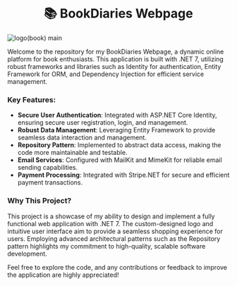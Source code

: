 <h1 align="center"> 📚 BookDiaries Webpage </h1> 

![logo(book) main](https://github.com/NigarValikhanova/BookDiaries/assets/140783772/6b7fa33e-f448-4b78-894a-e1d35a2c0b74)


Welcome to the repository for my BookDiaries Webpage, a dynamic online platform for book enthusiasts. This application is built with .NET 7, utilizing robust frameworks and libraries such as Identity for authentication, Entity Framework for ORM, and Dependency Injection for efficient service management.

### Key Features:
- **Secure User Authentication**: Integrated with ASP.NET Core Identity, ensuring secure user registration, login, and management.
- **Robust Data Management**: Leveraging Entity Framework to provide seamless data interaction and management.
- **Repository Pattern**: Implemented to abstract data access, making the code more maintainable and testable.
- **Email Services**: Configured with MailKit and MimeKit for reliable email sending capabilities.
- **Payment Processing**: Integrated with Stripe.NET for secure and efficient payment transactions.

### Why This Project?
This project is a showcase of my ability to design and implement a fully functional web application with .NET 7. The custom-designed logo and intuitive user interface aim to provide a seamless shopping experience for users. Employing advanced architectural patterns such as the Repository pattern highlights my commitment to high-quality, scalable software development.

Feel free to explore the code, and any contributions or feedback to improve the application are highly appreciated!

